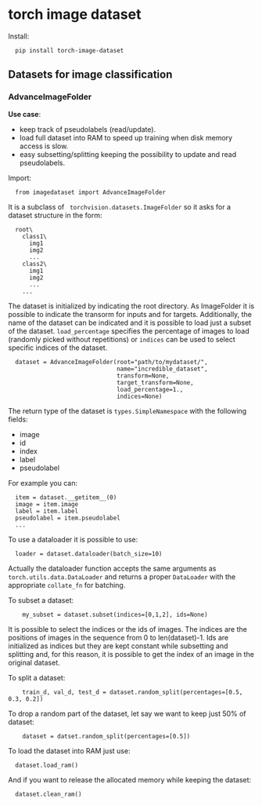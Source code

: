 # torch image dataset
Install:
```
  pip install torch-image-dataset
```

## Datasets for image classification

### AdvanceImageFolder
**Use case**: 
- keep track of pseudolabels (read/update).
- load full dataset into RAM to speed up training when disk memory access is slow.
- easy subsetting/splitting keeping the possibility to update and read pseudolabels.

Import:
```
  from imagedataset import AdvanceImageFolder
```

It is a subclass of ``` torchvision.datasets.ImageFolder``` so it asks for a dataset structure in the form:
```
  root\
    class1\
      img1
      img2
      ...
    class2\
      img1
      img2
      ...
    ...   
```

The dataset is initialized by indicating the root directory.
As ImageFolder it is possible to indicate the transorm for inputs and for targets. Additionally, the name of the dataset can be indicated and it is possible to load just a subset of the dataset. ```load_percentage``` specifies the percentage of images to load (randomly picked without repetitions) or ```indices``` can be used to select specific indices of the dataset.

```
  dataset = AdvanceImageFolder(root="path/to/mydataset/",
                               name="incredible_dataset",
                               transform=None,
                               target_transform=None,
                               load_percentage=1.,
                               indices=None)
```

The return type of the dataset is ```types.SimpleNamespace``` with the following fields:
- image
- id
- index
- label
- pseudolabel

For example you can:

```
  item = dataset.__getitem__(0)
  image = item.image
  label = item.label
  pseudolabel = item.pseudolabel
  ...
```

To use a dataloader it is possible to use:
```
  loader = dataset.dataloader(batch_size=10)
```
Actually the dataloader function accepts the same arguments as ```torch.utils.data.DataLoader``` and returns a proper ```DataLoader``` with the appropriate ```collate_fn``` for batching.

To subset a dataset:
```
    my_subset = dataset.subset(indices=[0,1,2], ids=None)
```
It is possible to select the indices or the ids of images. The indices are the positions of images in the sequence from 0 to len(dataset)-1.
Ids are initialized as indices but they are kept constant while subsetting and splitting and, for this reason, it is possible to get the index of an image in the original dataset.

To split a dataset:

```
    train_d, val_d, test_d = dataset.random_split(percentages=[0.5, 0.3, 0.2])
```

To drop a random part of the dataset, let say we want to keep just 50% of dataset:
```
    dataset = datset.random_split(percentages=[0.5])
```  

To load the dataset into RAM just use:
```
  dataset.load_ram()
```
And if you want to release the allocated memory while keeping the dataset:
```
  dataset.clean_ram()
```




